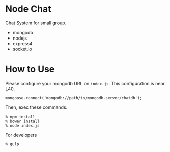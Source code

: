 Node Chat
======

Chat System for small group.

- mongodb
- nodejs
- express4
- socket.io

# How to Use
Please configure your mongodb URL on `index.js`.
This configuration is near L40.
```
mongoose.connect('mongodb://path/to/mongodb-server/chatdb');
```
Then, exec these commands.

```
% npm install
% bower install
% node index.js
```

For developers

```
% gulp
```
